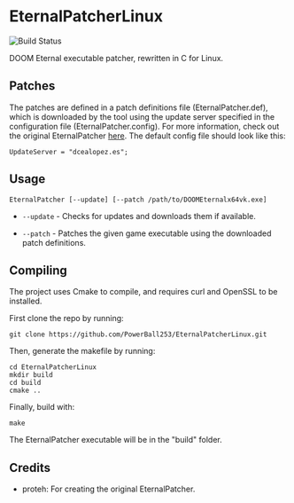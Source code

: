 # EternalPatcherLinux
![Build Status](https://github.com/PowerBall253/EternalPatcherLinux/actions/workflows/release.yml/badge.svg)

DOOM Eternal executable patcher, rewritten in C for Linux. 

## Patches
The patches are defined in a patch definitions file (EternalPatcher.def), which is downloaded by the tool using the update server specified in the configuration file (EternalPatcher.config). For more information, check out the original EternalPatcher [here](https://github.com/dcealopez/EternalPatcher). The default config file should look like this:
```
UpdateServer = "dcealopez.es";
```

## Usage
```
EternalPatcher [--update] [--patch /path/to/DOOMEternalx64vk.exe]
```
* `--update` - Checks for updates and downloads them if available.

* `--patch` - Patches the given game executable using the downloaded patch definitions.

## Compiling
The project uses Cmake to compile, and requires curl and OpenSSL to be installed.

First clone the repo by running:

```
git clone https://github.com/PowerBall253/EternalPatcherLinux.git
```

Then, generate the makefile by running:
```
cd EternalPatcherLinux
mkdir build
cd build
cmake ..
```

Finally, build with:
```
make
```

The EternalPatcher executable will be in the "build" folder.

## Credits
* proteh: For creating the original EternalPatcher.
